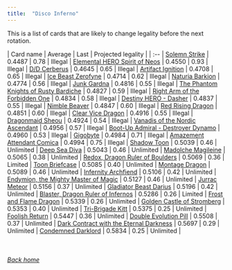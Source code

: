 ```yaml
---
title:  "Disco Inferno"
---
```


This is a list of cards that are likely to change legality before the next rotation.

| Card name | Average | Last | Projected legality |
| :-- |
[Solemn Strike](https://db.ygoprodeck.com/card/?search=Solemn%20Strike) | 0.4487 | 0.78 | Illegal |
[Elemental HERO Spirit of Neos](https://db.ygoprodeck.com/card/?search=Elemental%20HERO%20Spirit%20of%20Neos) | 0.4550 | 0.93 | Illegal |
[D/D Cerberus](https://db.ygoprodeck.com/card/?search=D/D%20Cerberus) | 0.4645 | 0.65 | Illegal |
[Artifact Ignition](https://db.ygoprodeck.com/card/?search=Artifact%20Ignition) | 0.4708 | 0.65 | Illegal |
[Ice Beast Zerofyne](https://db.ygoprodeck.com/card/?search=Ice%20Beast%20Zerofyne) | 0.4714 | 0.62 | Illegal |
[Naturia Barkion](https://db.ygoprodeck.com/card/?search=Naturia%20Barkion) | 0.4774 | 0.56 | Illegal |
[Junk Gardna](https://db.ygoprodeck.com/card/?search=Junk%20Gardna) | 0.4816 | 0.55 | Illegal |
[The Phantom Knights of Rusty Bardiche](https://db.ygoprodeck.com/card/?search=The%20Phantom%20Knights%20of%20Rusty%20Bardiche) | 0.4827 | 0.59 | Illegal |
[Right Arm of the Forbidden One](https://db.ygoprodeck.com/card/?search=Right%20Arm%20of%20the%20Forbidden%20One) | 0.4834 | 0.58 | Illegal |
[Destiny HERO - Dasher](https://db.ygoprodeck.com/card/?search=Destiny%20HERO%20-%20Dasher) | 0.4837 | 0.55 | Illegal |
[Nimble Beaver](https://db.ygoprodeck.com/card/?search=Nimble%20Beaver) | 0.4847 | 0.60 | Illegal |
[Red Rising Dragon](https://db.ygoprodeck.com/card/?search=Red%20Rising%20Dragon) | 0.4851 | 0.60 | Illegal |
[Clear Vice Dragon](https://db.ygoprodeck.com/card/?search=Clear%20Vice%20Dragon) | 0.4916 | 0.55 | Illegal |
[Dragonmaid Sheou](https://db.ygoprodeck.com/card/?search=Dragonmaid%20Sheou) | 0.4924 | 0.54 | Illegal |
[Vanadis of the Nordic Ascendant](https://db.ygoprodeck.com/card/?search=Vanadis%20of%20the%20Nordic%20Ascendant) | 0.4956 | 0.57 | Illegal |
[Boot-Up Admiral - Destroyer Dynamo](https://db.ygoprodeck.com/card/?search=Boot-Up%20Admiral%20-%20Destroyer%20Dynamo) | 0.4960 | 0.53 | Illegal |
[Gigobyte](https://db.ygoprodeck.com/card/?search=Gigobyte) | 0.4984 | 0.71 | Illegal |
[Amazement Attendant Comica](https://db.ygoprodeck.com/card/?search=Amazement%20Attendant%20Comica) | 0.4994 | 0.75 | Illegal |
[Shadow Toon](https://db.ygoprodeck.com/card/?search=Shadow%20Toon) | 0.5039 | 0.46 | Unlimited |
[Deep Sea Diva](https://db.ygoprodeck.com/card/?search=Deep%20Sea%20Diva) | 0.5043 | 0.46 | Unlimited |
[Madolche Magileine](https://db.ygoprodeck.com/card/?search=Madolche%20Magileine) | 0.5065 | 0.38 | Unlimited |
[Redox, Dragon Ruler of Boulders](https://db.ygoprodeck.com/card/?search=Redox,%20Dragon%20Ruler%20of%20Boulders) | 0.5069 | 0.36 | Limited |
[Toon Briefcase](https://db.ygoprodeck.com/card/?search=Toon%20Briefcase) | 0.5085 | 0.40 | Unlimited |
[Montage Dragon](https://db.ygoprodeck.com/card/?search=Montage%20Dragon) | 0.5089 | 0.46 | Unlimited |
[Infernity Archfiend](https://db.ygoprodeck.com/card/?search=Infernity%20Archfiend) | 0.5106 | 0.42 | Unlimited |
[Endymion, the Mighty Master of Magic](https://db.ygoprodeck.com/card/?search=Endymion,%20the%20Mighty%20Master%20of%20Magic) | 0.5127 | 0.46 | Unlimited |
[Jurrac Meteor](https://db.ygoprodeck.com/card/?search=Jurrac%20Meteor) | 0.5156 | 0.37 | Unlimited |
[Gladiator Beast Darius](https://db.ygoprodeck.com/card/?search=Gladiator%20Beast%20Darius) | 0.5196 | 0.42 | Unlimited |
[Blaster, Dragon Ruler of Infernos](https://db.ygoprodeck.com/card/?search=Blaster,%20Dragon%20Ruler%20of%20Infernos) | 0.5286 | 0.26 | Limited |
[Frost and Flame Dragon](https://db.ygoprodeck.com/card/?search=Frost%20and%20Flame%20Dragon) | 0.5339 | 0.26 | Unlimited |
[Golden Castle of Stromberg](https://db.ygoprodeck.com/card/?search=Golden%20Castle%20of%20Stromberg) | 0.5353 | 0.40 | Unlimited |
[Tri-Brigade Kitt](https://db.ygoprodeck.com/card/?search=Tri-Brigade%20Kitt) | 0.5375 | 0.25 | Unlimited |
[Foolish Return](https://db.ygoprodeck.com/card/?search=Foolish%20Return) | 0.5447 | 0.36 | Unlimited |
[Double Evolution Pill](https://db.ygoprodeck.com/card/?search=Double%20Evolution%20Pill) | 0.5508 | 0.37 | Unlimited |
[Dark Contract with the Eternal Darkness](https://db.ygoprodeck.com/card/?search=Dark%20Contract%20with%20the%20Eternal%20Darkness) | 0.5697 | 0.29 | Unlimited |
[Condemned Darklord](https://db.ygoprodeck.com/card/?search=Condemned%20Darklord) | 0.5834 | 0.25 | Unlimited |

<br>

###### [Back home](index)